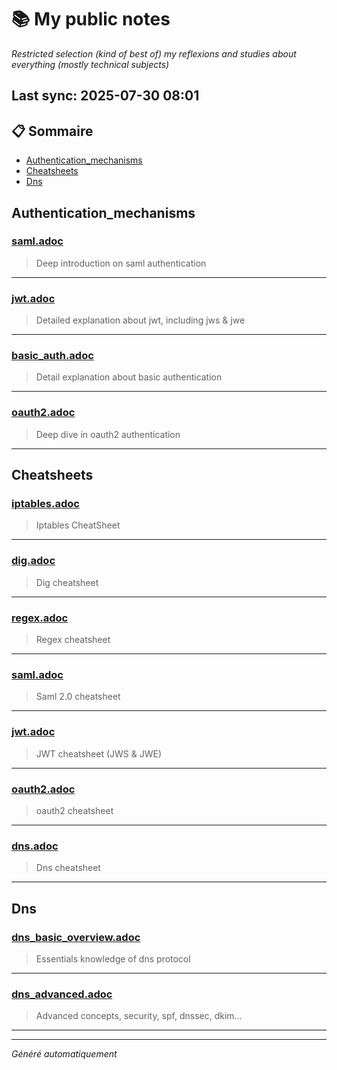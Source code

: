 # 📚 My public notes 
*Restricted selection (kind of best of) my reflexions and studies about everything (mostly technical subjects)*

## Last sync: 2025-07-30 08:01


## 📋 Sommaire

- [Authentication_mechanisms](#authentication_mechanisms)
- [Cheatsheets](#cheatsheets)
- [Dns](#dns)


## Authentication_mechanisms

### [saml.adoc](security/authentication_mechanisms/saml.adoc)
> Deep introduction on saml authentication

---
### [jwt.adoc](security/authentication_mechanisms/jwt.adoc)
> Detailed explanation about jwt, including jws & jwe

---
### [basic_auth.adoc](security/authentication_mechanisms/basic_auth.adoc)
> Detail explanation about basic authentication

---
### [oauth2.adoc](security/authentication_mechanisms/oauth2.adoc)
> Deep dive in oauth2 authentication

---

## Cheatsheets

### [iptables.adoc](cheatsheets/iptables.adoc)
> Iptables CheatSheet

---
### [dig.adoc](cheatsheets/dig.adoc)
> Dig cheatsheet

---
### [regex.adoc](cheatsheets/regex.adoc)
> Regex cheatsheet

---
### [saml.adoc](cheatsheets/saml.adoc)
> Saml 2.0 cheatsheet

---
### [jwt.adoc](cheatsheets/jwt.adoc)
> JWT cheatsheet (JWS & JWE)

---
### [oauth2.adoc](cheatsheets/oauth2.adoc)
> oauth2 cheatsheet

---
### [dns.adoc](cheatsheets/dns.adoc)
> Dns cheatsheet

---

## Dns

### [dns_basic_overview.adoc](networking/protocols/dns/dns_basic_overview.adoc)
> Essentials knowledge of dns protocol

---
### [dns_advanced.adoc](networking/protocols/dns/dns_advanced.adoc)
> Advanced concepts, security, spf, dnssec, dkim...

---

---
_Généré automatiquement_